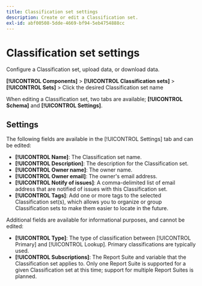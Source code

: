 ```yaml
---
title: Classification set settings
description: Create or edit a Classification set.
exl-id: abf00508-5dde-4669-bf94-5eb4754888cc
---
```

# Classification set settings

Configure a Classification set, upload data, or download data.

**[!UICONTROL Components]** > **[!UICONTROL Classification sets]** > **[!UICONTROL Sets]** > Click the desired Classification set name

When editing a Classification set, two tabs are available; **[!UICONTROL Schema]** and **[!UICONTROL Settings]**.

## Settings

The following fields are available in the [!UICONTROL Settings] tab and can be edited:

* **[!UICONTROL Name]**: The Classification set name.
* **[!UICONTROL Description]**: The description for the Classification set.
* **[!UICONTROL Owner name]**: The owner name.
* **[!UICONTROL Owner email]**: The owner's email address.
* **[!UICONTROL Notify of issues]**: A comma-delimited list of email address that are notified of issues with this Classification set.
* **[!UICONTROL Tags]**: Add one or more tags to the selected Classification set(s), which allows you to organize or group Classification sets to make them easier to locate in the future.

Additional fields are available for informational purposes, and cannot be edited:

* **[!UICONTROL Type]**: The type of classification between [!UICONTROL Primary] and [!UICONTROL Lookup]. Primary classifications are typically used.
* **[!UICONTROL Subscriptions]**: The Report Suite and variable that the Classification set applies to. Only one Report Suite is supported for a given Classification set at this time; support for multiple Report Suites is planned.
